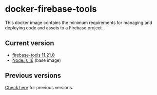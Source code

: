 # docker-firebase-tools

This docker image contains the minimum requirements for managing and deploying code and assets to a Firebase project.

## Current version

- [firebase-tools 11.21.0](https://github.com/firebase/firebase-tools/releases/tag/v11.21.0)
- [Node.js 16](https://hub.docker.com/_/node) (base image)

## Previous versions

[Check here](https://github.com/quintoandar/docker-firebase-tools/releases) for previous versions.
